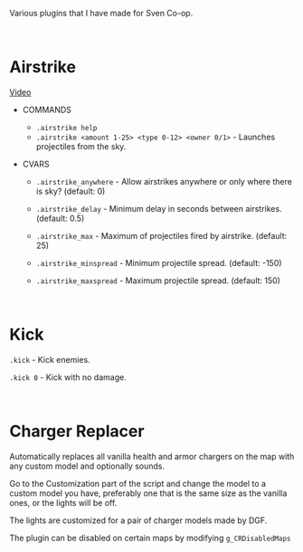 Various plugins that I have made for Sven Co-op.

<BR>

# Airstrike
[Video](https://youtu.be/PXhFxZDNsbg)
* COMMANDS
    * `.airstrike help`
    * `.airstrike <amount 1-25> <type 0-12> <owner 0/1>` - Launches projectiles from the sky.

* CVARS
    * `.airstrike_anywhere` - Allow airstrikes anywhere or only where there is sky? (default: 0)

    * `.airstrike_delay` - Minimum delay in seconds between airstrikes. (default: 0.5)

    * `.airstrike_max` - Maximum of projectiles fired by airstrike. (default: 25)

    * `.airstrike_minspread` - Minimum projectile spread. (default: -150)

    * `.airstrike_maxspread` - Maximum projectile spread. (default: 150)

<BR>

# Kick

`.kick` - Kick enemies.

`.kick 0` - Kick with no damage.

<BR>

# Charger Replacer

Automatically replaces all vanilla health and armor chargers on the map with any custom model and optionally sounds.

Go to the Customization part of the script and change the model to a custom model you have, preferably one that is the same size as the vanilla ones, or the lights will be off.

The lights are customized for a pair of charger models made by DGF.

The plugin can be disabled on certain maps by modifying `g_CRDisabledMaps`
